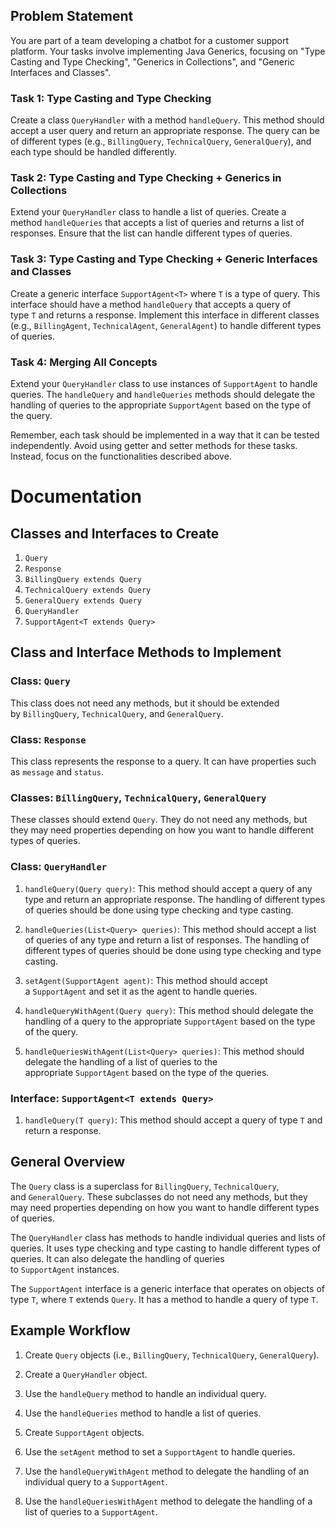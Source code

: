 ## Problem Statement

You are part of a team developing a chatbot for a customer support platform. Your tasks involve implementing Java Generics, focusing on "Type Casting and Type Checking", "Generics in Collections", and "Generic Interfaces and Classes".

### Task 1: Type Casting and Type Checking

Create a class `QueryHandler` with a method `handleQuery`. This method should accept a user query and return an appropriate response. The query can be of different types (e.g., `BillingQuery`, `TechnicalQuery`, `GeneralQuery`), and each type should be handled differently.

### Task 2: Type Casting and Type Checking + Generics in Collections

Extend your `QueryHandler` class to handle a list of queries. Create a method `handleQueries` that accepts a list of queries and returns a list of responses. Ensure that the list can handle different types of queries.

### Task 3: Type Casting and Type Checking + Generic Interfaces and Classes

Create a generic interface `SupportAgent<T>` where `T` is a type of query. This interface should have a method `handleQuery` that accepts a query of type `T` and returns a response. Implement this interface in different classes (e.g., `BillingAgent`, `TechnicalAgent`, `GeneralAgent`) to handle different types of queries.

### Task 4: Merging All Concepts

Extend your `QueryHandler` class to use instances of `SupportAgent` to handle queries. The `handleQuery` and `handleQueries` methods should delegate the handling of queries to the appropriate `SupportAgent` based on the type of the query.

Remember, each task should be implemented in a way that it can be tested independently. Avoid using getter and setter methods for these tasks. Instead, focus on the functionalities described above.


# Documentation

## Classes and Interfaces to Create

1. `Query`
2. `Response`
3. `BillingQuery extends Query`
4. `TechnicalQuery extends Query`
5. `GeneralQuery extends Query`
6. `QueryHandler`
7. `SupportAgent<T extends Query>`

## Class and Interface Methods to Implement

### Class: `Query`

This class does not need any methods, but it should be extended by `BillingQuery`, `TechnicalQuery`, and `GeneralQuery`.

### Class: `Response`

This class represents the response to a query. It can have properties such as `message` and `status`.

### Classes: `BillingQuery`, `TechnicalQuery`, `GeneralQuery`

These classes should extend `Query`. They do not need any methods, but they may need properties depending on how you want to handle different types of queries.

### Class: `QueryHandler`

1. `handleQuery(Query query)`: This method should accept a query of any type and return an appropriate response. The handling of different types of queries should be done using type checking and type casting.
    
2. `handleQueries(List<Query> queries)`: This method should accept a list of queries of any type and return a list of responses. The handling of different types of queries should be done using type checking and type casting.
    
3. `setAgent(SupportAgent agent)`: This method should accept a `SupportAgent` and set it as the agent to handle queries.
    
4. `handleQueryWithAgent(Query query)`: This method should delegate the handling of a query to the appropriate `SupportAgent` based on the type of the query.
    
5. `handleQueriesWithAgent(List<Query> queries)`: This method should delegate the handling of a list of queries to the appropriate `SupportAgent` based on the type of the queries.
    

### Interface: `SupportAgent<T extends Query>`

1. `handleQuery(T query)`: This method should accept a query of type `T` and return a response.

## General Overview

The `Query` class is a superclass for `BillingQuery`, `TechnicalQuery`, and `GeneralQuery`. These subclasses do not need any methods, but they may need properties depending on how you want to handle different types of queries.

The `QueryHandler` class has methods to handle individual queries and lists of queries. It uses type checking and type casting to handle different types of queries. It can also delegate the handling of queries to `SupportAgent` instances.

The `SupportAgent` interface is a generic interface that operates on objects of type `T`, where `T` extends `Query`. It has a method to handle a query of type `T`.

## Example Workflow

1. Create `Query` objects (i.e., `BillingQuery`, `TechnicalQuery`, `GeneralQuery`).
    
2. Create a `QueryHandler` object.
    
3. Use the `handleQuery` method to handle an individual query.
    
4. Use the `handleQueries` method to handle a list of queries.
    
5. Create `SupportAgent` objects.
    
6. Use the `setAgent` method to set a `SupportAgent` to handle queries.
    
7. Use the `handleQueryWithAgent` method to delegate the handling of an individual query to a `SupportAgent`.
    
8. Use the `handleQueriesWithAgent` method to delegate the handling of a list of queries to a `SupportAgent`.